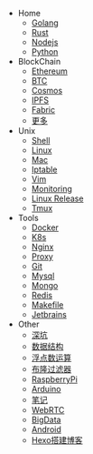 - Home
    * [Golang](guides/golang.md)
    * [Rust](guides/rust.md)
    * [Nodejs](guides/nodejs.md)
    * [Python](guides/python.md)
- BlockChain
    * [Ethereum](blockchain/eth/README.md)
    * [BTC](blockchain/btc/README.md)
    * [Cosmos](blockchain/cosmos/README.md)
    * [IPFS](blockchain/ipfs/README.md)
    * [Fabric](blockchain/fabric/README.md)
    * [更多](blockchain/more/README.md)
- Unix
    * [Shell](unix/shell.md)
    * [Linux](unix/linux.md)
    * [Mac](unix/macos.md)
    * [Iptable](unix/iptable.md)
    * [Vim](unix/vim.md)
    * [Monitoring](unix/monitoring.md)
    * [Linux Release](unix/release.md)
    * [Tmux](unix/tmux.md)
- Tools
    * [Docker](tools/docker/README.md)
    * [K8s](tools/k8s/README.md)
    * [Nginx](tools/nginx/README.md)
    * [Proxy](tools/proxy/README.md)
    * [Git](tools/git.md)
    * [Mysql](tools/mysql.md)
    * [Mongo](tools/mongodb.md)
    * [Redis](tools/redis.md)
    * [Makefile](tools/makefile.md)
    * [Jetbrains](tools/jetbrains/README.md)
- Other
    * [深坑](other/pit.md)
    * [数据结构](other/data-structure.md)
    * [浮点数运算](other/float.md)
    * [布隆过滤器](other/bloom-filter.md)
    * [RaspberryPi](other/raspberrypi/README.md)
    * [Arduino](other/arduino/README.md)
    * [笔记](other/notes.md)
    * [WebRTC](other/webrtc.md)
    * [BigData](other/bigdata.md)
    * [Android](other/android/README.md)
    * [Hexo搭建博客](other/hexo.md)
